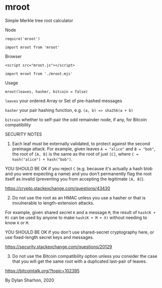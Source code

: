mroot
==================================================================
Simple Merkle tree root calculator

Node

`require('mroot')`

`import mroot from 'mroot'`

Browser

`<script src="mroot.js"></script>`

`import mroot from './mroot.mjs'`

Usage


`mroot(leaves, hasher, bitcoin = false)`

`leaves` your ordered Array or Set of pre-hashed messages

`hasher` your pair hashing function, e.g. `(a, b) => sha256(a +
b)`

`bitcoin` whether to self-pair the odd remainder node, if any, for
Bitcoin compatibility

SECURITY NOTES

1. Each leaf must be externally validated, to protect against
  the second preimage attack. For example, given leaves `A =
  "alice"` and `B = "bob"`, the root of `[A, B]` is the same as
  the root of just `[C]`, where `C = hash("alice") + hash("bob")`.

  YOU SHOULD BE OK if you reject `C` (e.g. because it's actually a
  hash blob and you were expecting a name) and you don't
  permanently flag the root itself as invalid (preventing you from
  accepting the legitimate `[A, B]`).

  https://crypto.stackexchange.com/questions/43430

2. Do not use the root as an HMAC unless you use a hasher or that
   is invulnerable to length-extension attacks.

  For example, given shared secret `K` and a message `M`, the
  result of `hash(K + M)` can be used by anyone to make `hash(K +
  M + X)` without needing to know `K` or `M`.

  YOU SHOULD BE OK if you don't use shared-secret cryptography
  here, or use fixed-length secret keys and messages.

  https://security.stackexchange.com/questions/20129

3. Do not use the Bitcoin compatibility option unless you consider
   the case that you will get the same root with a duplicated
   last-pair of leaves.

  https://bitcointalk.org/?topic=102395

By Dylan Sharhon, 2020
